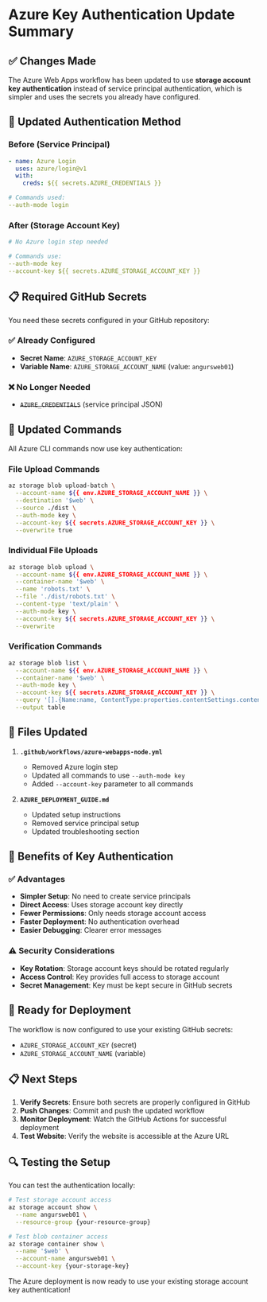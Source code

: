 # Azure Key Authentication Update Summary

## ✅ Changes Made

The Azure Web Apps workflow has been updated to use **storage account key authentication** instead of service principal authentication, which is simpler and uses the secrets you already have configured.

## 🔧 Updated Authentication Method

### Before (Service Principal)
```yaml
- name: Azure Login
  uses: azure/login@v1
  with:
    creds: ${{ secrets.AZURE_CREDENTIALS }}

# Commands used:
--auth-mode login
```

### After (Storage Account Key)
```yaml
# No Azure login step needed

# Commands use:
--auth-mode key
--account-key ${{ secrets.AZURE_STORAGE_ACCOUNT_KEY }}
```

## 📋 Required GitHub Secrets

You need these secrets configured in your GitHub repository:

### ✅ Already Configured
- **Secret Name**: `AZURE_STORAGE_ACCOUNT_KEY`
- **Variable Name**: `AZURE_STORAGE_ACCOUNT_NAME` (value: `angursweb01`)

### ❌ No Longer Needed
- ~~`AZURE_CREDENTIALS`~~ (service principal JSON)

## 🚀 Updated Commands

All Azure CLI commands now use key authentication:

### File Upload Commands
```bash
az storage blob upload-batch \
  --account-name ${{ env.AZURE_STORAGE_ACCOUNT_NAME }} \
  --destination '$web' \
  --source ./dist \
  --auth-mode key \
  --account-key ${{ secrets.AZURE_STORAGE_ACCOUNT_KEY }} \
  --overwrite true
```

### Individual File Uploads
```bash
az storage blob upload \
  --account-name ${{ env.AZURE_STORAGE_ACCOUNT_NAME }} \
  --container-name '$web' \
  --name 'robots.txt' \
  --file './dist/robots.txt' \
  --content-type 'text/plain' \
  --auth-mode key \
  --account-key ${{ secrets.AZURE_STORAGE_ACCOUNT_KEY }} \
  --overwrite
```

### Verification Commands
```bash
az storage blob list \
  --account-name ${{ env.AZURE_STORAGE_ACCOUNT_NAME }} \
  --container-name '$web' \
  --auth-mode key \
  --account-key ${{ secrets.AZURE_STORAGE_ACCOUNT_KEY }} \
  --query '[].{Name:name, ContentType:properties.contentSettings.contentType}' \
  --output table
```

## 📁 Files Updated

1. **`.github/workflows/azure-webapps-node.yml`**
   - Removed Azure login step
   - Updated all commands to use `--auth-mode key`
   - Added `--account-key` parameter to all commands

2. **`AZURE_DEPLOYMENT_GUIDE.md`**
   - Updated setup instructions
   - Removed service principal setup
   - Updated troubleshooting section

## 🎯 Benefits of Key Authentication

### ✅ Advantages
- **Simpler Setup**: No need to create service principals
- **Direct Access**: Uses storage account key directly
- **Fewer Permissions**: Only needs storage account access
- **Faster Deployment**: No authentication overhead
- **Easier Debugging**: Clearer error messages

### ⚠️ Security Considerations
- **Key Rotation**: Storage account keys should be rotated regularly
- **Access Control**: Key provides full access to storage account
- **Secret Management**: Key must be kept secure in GitHub secrets

## 🚀 Ready for Deployment

The workflow is now configured to use your existing GitHub secrets:
- `AZURE_STORAGE_ACCOUNT_KEY` (secret)
- `AZURE_STORAGE_ACCOUNT_NAME` (variable)

## 📋 Next Steps

1. **Verify Secrets**: Ensure both secrets are properly configured in GitHub
2. **Push Changes**: Commit and push the updated workflow
3. **Monitor Deployment**: Watch the GitHub Actions for successful deployment
4. **Test Website**: Verify the website is accessible at the Azure URL

## 🔍 Testing the Setup

You can test the authentication locally:

```bash
# Test storage account access
az storage account show \
  --name angursweb01 \
  --resource-group {your-resource-group}

# Test blob container access
az storage container show \
  --name '$web' \
  --account-name angursweb01 \
  --account-key {your-storage-key}
```

The Azure deployment is now ready to use your existing storage account key authentication!
